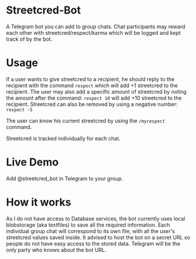 # Streetcred-Bot

A Telegram bot you can add to group chats. Chat participants may reward each other with streetcred/respect/karma which will be logged and kept track of by the bot.

# Usage

If a user wants to give streetcred to a recipient, he should reply to the recipient with the command `respect` which will add +1 streetcred to the recipient.
The user may also add a specific amount of streetcred by noting the amount after the command: `respect 10` will add +10 streetcred to the recipient.
Streetcred can also be removed by using a negative number: `respect -5`

The user can know his current streetcred by using the `/myrespect` command.

Streetcred is tracked individually for each chat.

# Live Demo

Add @streetcred_bot in Telegram to your group.

# How it works

As I do not have access to Database services, the bot currently uses local blobstorage (aka textfiles) to save all the required information. Each individual group chat will correspond to its own file, with all the user's streetcred values saved inside.
It advised to host the bot on a secret URL so people do not have easy access to the stored data. Telegram will be the only party who knows about the bot URL.